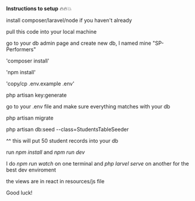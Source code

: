 <b>Instructions to setup</b> :fire::fire::boom:

install composer/laravel/node if you haven't already

pull this code into your local machine

go to your db admin page and create new db, I named mine "SP-Performers"

'composer install' 

'npm install'

'copy/cp .env.example .env'

php artisan key:generate

go to your .env file and make sure everything matches with your db 

php artisan migrate

php artisan db:seed --class=StudentsTableSeeder

^^ this will put 50 student records into your db

run <i>npm install</i> and <i>npm run dev</i>

I do <i>npm run watch</i> on one terminal and <i>php larvel serve</i> on another for the best dev enviroment 

the views are in react in resources/js file

Good luck!
